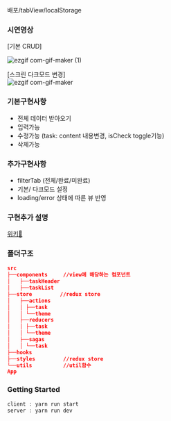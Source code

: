 배포/tabView/localStorage

### 시연영상
 [기본 CRUD]
 
![ezgif com-gif-maker (1)](https://user-images.githubusercontent.com/65053955/131714934-07c94c9e-56f5-4aca-abd4-47345543a061.gif)  

[스크린 다크모드 변경]  
![ezgif com-gif-maker](https://user-images.githubusercontent.com/65053955/131715112-111e9ef4-e796-4346-92a4-af46f9192606.gif)

### 기본구현사항
- 전체 데이터 받아오기
- 입력가능
- 수정가능 (task: content 내용변경, isCheck toggle기능)
- 삭제가능

### 추가구현사항
- filterTab (전체/완료/미완료)
- 기본/ 다크모드 설정
- loading/error 상태에 따른 뷰 반영

### 구현추가 설명
[위키📑](https://github.com/skawnkk/paywork_taskManage/wiki/%EA%B5%AC%ED%98%84%EC%B6%94%EA%B0%80%EC%84%A4%EB%AA%85)
### 폴더구조

```json
src
├──components     //view에 해당하는 컴포넌트 
│   ├──taskHeader 
│   ├──taskList
├──store         //redux store
│   ├──actions
│   │ ├──task
│   │ └──theme
│   ├──reducers
│   │ ├──task
│   │ └──theme
│   ├──sagas
│   │ └──task
├──hooks
├──styles         //redux store
└──utils          //util함수
App
```

### Getting Started
```js
client : yarn run start  
server : yarn run dev
```
